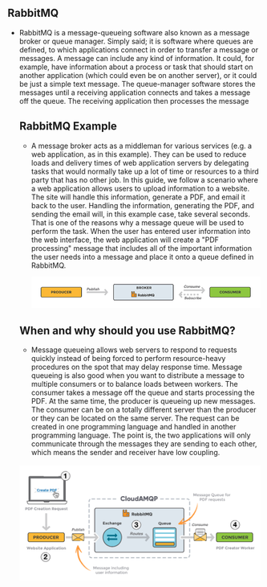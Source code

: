 ## RabbitMQ

 * RabbitMQ is a message-queueing software also known as a message broker or queue manager. 
   Simply said; it is software where queues are defined, to which applications connect in order to transfer a message or messages.
   A message can include any kind of information. It could, for example, 
   have information about a process or task that should start on another application (which could even be on another server), 
   or it could be just a simple text message. The queue-manager software stores the messages until a receiving application connects and takes a message off the queue.
   The receiving application then processes the message
   
   
   ## RabbitMQ Example
  
    * A message broker acts as a middleman for various services (e.g. a web application, as in this example). They can be used to reduce loads and delivery times       of web application servers by delegating tasks that would normally take up a lot of time or resources to a third party that has no other job.
      In this guide, we follow a scenario where a web application allows users to upload information to a website. The site will handle this information, generate       a PDF, and email it back to the user. Handling the information, generating the PDF, and sending the email will, in this example case, take several seconds.       That is one of the reasons why a message queue will be used to perform the task.
      When the user has entered user information into the web interface, the web application will create a "PDF processing" message that includes all of the             important information the user needs into a message and place it onto a queue defined in RabbitMQ.
      
      <img src="/images/workflow-rabbitmq.png?raw=true" alt="workflow-rabbitmq">
      
    ## When and why should you use RabbitMQ?
     * Message queueing allows web servers to respond to requests quickly instead of being forced to perform resource-heavy procedures on the spot that may delay       response time. Message queueing is also good when you want to distribute a message to multiple consumers or to balance loads between workers.
      The consumer takes a message off the queue and starts processing the PDF. At the same time, the producer is queueing up new messages. The consumer can be on       a totally different server than the producer or they can be located on the same server. The request can be created in one programming language and handled         in another programming language. The point is, the two applications will only communicate through the messages they are sending to each other, which means         the sender and receiver have low coupling.
      </br>
      <img src="/images/rabbitmq-beginners-updated.png" alt="rabbitmq-beginners-updated" width="700">


